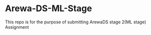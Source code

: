 # Arewa-DS-ML-Stage
This repo is for the purpose of submitting ArewaDS stage 2(ML stage) Assignment
